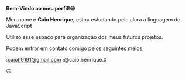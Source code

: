 **Bem-Vindo ao meu perfil!😃**

Meu nome é **Caio Henrique**,
estou estudando pelo alura a linguagem do JavaScript

Utilizo esse espaço para organização dos meus futuros projetos.

Podem entrar em contato comigo pelos seguintes meios,

:caioh9191@gmail.com
:@caio.henrique.0

🙃
